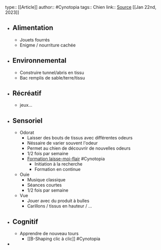 type:: [[Article]]
author:: #Cynotopia 
tags:: Chien
link:: [Source](https://www.cynotopia.fr/enrichissement-stimuler-occuper)
[[Jan 22nd, 2023]]

- ## Alimentation
	- Jouets fourrés
	- Enigme / nourriture cachée
- ## Environnemental
	- Construire tunnel/abris en tissu
	- Bac remplis de sable/terre/tissu
- ## Récréatif
	- jeux...
- ## Sensoriel
	- Odorat
		- Laisser des bouts de tissus avec différentes odeurs
		- Néssaire de varier souvent l'odeur
		- Permet au chien de découvrir de nouvelles odeurs
		- 1/2 fois par semaine
		- [Formation laisse-moi-flair](https://cynotopia.online/laisse-moi-flair) #Cynotopia
			- Initiation à la recherche
			- Formation en continue
	- Ouie
		- Musique classique
		- Séances courtes
		- 1/2 fois par semaine
	- Vue
		- Jouer avec du produit à bulles
		- Carillons / tissus en hauteur / ...
- ## Cognitif
	- Apprendre de nouveau tours
		- [[B-Shaping clic à clic]] #Cynotopia
-